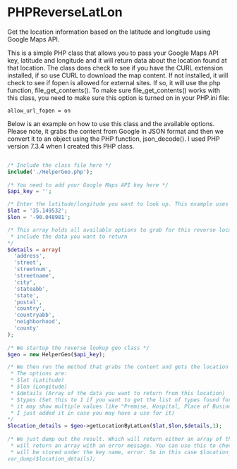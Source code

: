 # PHPReverseLatLon
Get the location information based on the latitude and longitude using Google Maps API.

This is a simple PHP class that allows you to pass your Google Maps API key, latitude and longitude and it will return data about the location found at that location. The class does check to see if you have the CURL extension installed, if so use CURL to download the map content. If not installed, it will check to see if fopen is allowed for external sites. If so, it will use the php function, file_get_contents(). To make sure file_get_contents() works with this class, you need to make sure this option is turned on in your PHP.ini file:

```
allow_url_fopen = on
```

Below is an example on how to use this class and the available options. Please note, it grabs the content from Google in JSON format and then we convert it to an object using the PHP function, json_decode(). I used PHP version 7.3.4 when I created this PHP class.

```php

/* Include the class file here */
include('./HelperGeo.php');
    
/* You need to add your Google Maps API key here */
$api_key = '';

/* Enter the latitude/longitude you want to look up. This example uses Memphis, Tennessee */
$lat = '35.149532';
$lon = '-90.048981';

/* This array holds all available options to grab for this reverse location lookup. Only
 * include the data you want to return
*/
$details = array(
  'address',
  'street',
  'streetnum',
  'streetname',
  'city',
  'stateabb',
  'state',
  'postal',
  'country',
  'countryabb',
  'neighborhood',
  'county'
);
    
/* We startup the reverse lookup geo class */
$geo = new HelperGeo($api_key);

/* We then run the method that grabs the content and gets the location data you are requesting.
 * The options are:
 * $lat (Latitude)
 * $lon (Longitude)
 * $details (Array of the data you want to return from this location)
 * $types (Set this to 1 if you want to get the list of types found for this location. For example
 * it may show multiple values like "Premise, Hospital, Place of Business" etc. This is not needed,
 * I just added it in case you may have a use for it)
*/
$location_details = $geo->getLocationByLatLon($lat,$lon,$details,1);
    
/* We just dump out the result. Which will return either an array of the data you requested or it
 * will return an array with an error message. You can use this to check for an error or not. It
 * will be stored under the key name, error. So in this case $location_details['error']
var_dump($location_details);
```
